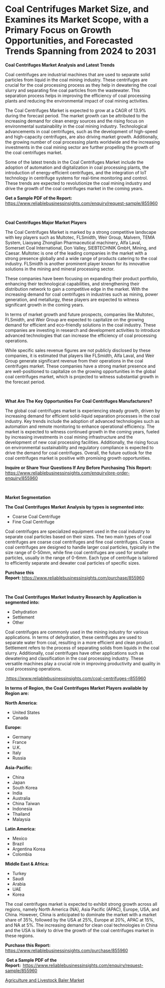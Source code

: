 <p><h1>Coal Centrifuges Market Size, and Examines its Market Scope, with a Primary Focus on Growth Opportunities, and Forecasted Trends Spanning from 2024 to 2031</h1></p><p><strong>Coal Centrifuges Market Analysis and Latest Trends</strong></p>
<p><p>Coal centrifuges are industrial machines that are used to separate solid particles from liquid in the coal mining industry. These centrifuges are crucial for the coal processing process as they help in dewatering the coal slurry and separating fine coal particles from the wastewater. This separation process helps in improving the efficiency of coal processing plants and reducing the environmental impact of coal mining activities.</p><p>The Coal Centrifuges Market is expected to grow at a CAGR of 13.9% during the forecast period. The market growth can be attributed to the increasing demand for clean energy sources and the rising focus on environmental sustainability in the coal mining industry. Technological advancements in coal centrifuges, such as the development of high-speed and high-capacity centrifuges, are also driving market growth. Additionally, the growing number of coal processing plants worldwide and the increasing investments in the coal mining sector are further propelling the growth of the coal centrifuges market.</p><p>Some of the latest trends in the Coal Centrifuges Market include the adoption of automation and digitalization in coal processing plants, the introduction of energy-efficient centrifuges, and the integration of IoT technology in centrifuge systems for real-time monitoring and control. These trends are expected to revolutionize the coal mining industry and drive the growth of the coal centrifuges market in the coming years.</p></p>
<p><strong>Get a Sample PDF of the Report:&nbsp;</strong> <a href="https://www.reliablebusinessinsights.com/enquiry/request-sample/855960">https://www.reliablebusinessinsights.com/enquiry/request-sample/855960</a></p>
<p>&nbsp;</p>
<p><strong>Coal Centrifuges Major Market Players</strong></p>
<p><p>The Coal Centrifuges Market is marked by a strong competitive landscape with key players such as Multotec, FLSmidth, Weir Group, Malvern, TEMA System, Liaoyang Zhonglian Pharmaceutical machinery, Alfa Laval, Somerset Coal International, Don Valley, SIEBTECHNIK GmbH, Mining, and Caesar. Multotec is one of the leading companies in the market with a strong presence globally and a wide range of products catering to the coal industry. FLSmidth is another prominent player known for its innovative solutions in the mining and mineral processing sector.</p><p>These companies have been focusing on expanding their product portfolio, enhancing their technological capabilities, and strengthening their distribution network to gain a competitive edge in the market. With the increasing demand for coal centrifuges in industries such as mining, power generation, and metallurgy, these players are expected to witness significant growth in the coming years.</p><p>In terms of market growth and future prospects, companies like Multotec, FLSmidth, and Weir Group are expected to capitalize on the growing demand for efficient and eco-friendly solutions in the coal industry. These companies are investing in research and development activities to introduce advanced technologies that can increase the efficiency of coal processing operations.</p><p>While specific sales revenue figures are not publicly disclosed by these companies, it is estimated that players like FLSmidth, Alfa Laval, and Weir Group generate significant revenue from their operations in the coal centrifuges market. These companies have a strong market presence and are well-positioned to capitalize on the growing opportunities in the global coal centrifuges market, which is projected to witness substantial growth in the forecast period.</p></p>
<p>&nbsp;</p>
<p><strong>What Are The Key Opportunities For Coal Centrifuges Manufacturers?</strong></p>
<p><p>The global coal centrifuges market is experiencing steady growth, driven by increasing demand for efficient solid-liquid separation processes in the coal industry. Key trends include the adoption of advanced technologies such as automation and remote monitoring to enhance operational efficiency. The market is expected to witness continued growth in the coming years, fueled by increasing investments in coal mining infrastructure and the development of new coal processing facilities. Additionally, the rising focus on environmental sustainability and regulatory compliance is expected to drive the demand for coal centrifuges. Overall, the future outlook for the coal centrifuges market is positive with promising growth opportunities.</p></p>
<p><strong>Inquire or Share Your Questions If Any Before Purchasing This Report:</strong> <a href="https://www.reliablebusinessinsights.com/enquiry/pre-order-enquiry/855960">https://www.reliablebusinessinsights.com/enquiry/pre-order-enquiry/855960</a></p>
<p>&nbsp;</p>
<p><strong>Market Segmentation</strong></p>
<p><strong>The Coal Centrifuges Market Analysis by types is segmented into:</strong></p>
<p><ul><li>Coarse Coal Centrifuge</li><li>Fine Coal Centrifuge</li></ul></p>
<p><p>Coal centrifuges are specialized equipment used in the coal industry to separate coal particles based on their sizes. The two main types of coal centrifuges are coarse coal centrifuges and fine coal centrifuges. Coarse coal centrifuges are designed to handle larger coal particles, typically in the size range of 0-50mm, while fine coal centrifuges are used for smaller particles, usually in the range of 0-6mm. Each type of centrifuge is tailored to efficiently separate and dewater coal particles of specific sizes.</p></p>
<p><strong>Purchase this Report:&nbsp;</strong><a href="https://www.reliablebusinessinsights.com/purchase/855960">https://www.reliablebusinessinsights.com/purchase/855960</a></p>
<p>&nbsp;</p>
<p><strong>The Coal Centrifuges Market Industry Research by Application is segmented into:</strong></p>
<p><ul><li>Dehydration</li><li>Settlement</li><li>Other</li></ul></p>
<p><p>Coal centrifuges are commonly used in the mining industry for various applications. In terms of dehydration, these centrifuges are used to separate water from coal, resulting in a more efficient and clean product. Settlement refers to the process of separating solids from liquids in the coal slurry. Additionally, coal centrifuges have other applications such as dewatering and classification in the coal processing industry. These versatile machines play a crucial role in improving productivity and quality in coal processing operations.</p></p>
<p><a href="https://www.reliablebusinessinsights.com/coal-centrifuges-r855960">&nbsp;https://www.reliablebusinessinsights.com/coal-centrifuges-r855960</a></p>
<p><strong>In terms of Region, the Coal Centrifuges Market Players available by Region are:</strong></p>
<p>
    <p> <strong> North America: </strong>
        <ul>
            <li>United States</li>
            <li>Canada</li>
        </ul>
        </p> 
    <p> <strong> Europe: </strong>
        <ul>
            <li>Germany</li>
            <li>France</li>
            <li>U.K.</li>
            <li>Italy</li>
            <li>Russia</li>
        </ul>
        </p> 
    <p> <strong> Asia-Pacific: </strong>
        <ul>
            <li>China</li>
            <li>Japan</li>
            <li>South Korea</li>
            <li>India</li>
            <li>Australia</li>
            <li>China Taiwan</li>
            <li>Indonesia</li>
            <li>Thailand</li>
            <li>Malaysia</li>
        </ul>
        </p> 
    <p> <strong> Latin America: </strong>
        <ul>
            <li>Mexico</li>
            <li>Brazil</li>
            <li>Argentina Korea</li>
            <li>Colombia</li>
        </ul>
        </p> 
    <p> <strong> Middle East & Africa: </strong>
        <ul>
            <li>Turkey</li>
            <li>Saudi</li>
            <li>Arabia</li>
            <li>UAE</li>
            <li>Korea</li>
        </ul>
    </p>
    </p>
<p><p>The coal centrifuges market is expected to exhibit strong growth across all regions, namely North America (NA), Asia Pacific (APAC), Europe, USA, and China. However, China is anticipated to dominate the market with a market share of 35%, followed by the USA at 25%, Europe at 20%, APAC at 15%, and NA at 5%. The increasing demand for clean coal technologies in China and the USA is likely to drive the growth of the coal centrifuges market in these regions.</p></p>
<p><strong>Purchase this Report: </strong><a href="https://www.reliablebusinessinsights.com/purchase/855960">https://www.reliablebusinessinsights.com/purchase/855960</a></p>
<p>&nbsp;<strong>Get a Sample PDF of the Report:&nbsp;&nbsp;</strong><a href="https://www.reliablebusinessinsights.com/enquiry/request-sample/855960">https://www.reliablebusinessinsights.com/enquiry/request-sample/855960</a></p>
<p><strong></strong></p>
<p><p><a href="https://view.publitas.com/reportprime-1/global-agriculture-and-livestock-baler-market-share-and-growth-opportunities-and-market-size-growing-with-a-cagr-of-8-3-for-period-from-2024-2031/">Agriculture and Livestock Baler Market</a></p></p>
